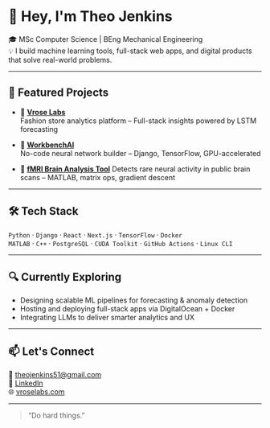 # 👋 Hey, I'm Theo Jenkins

🎓 MSc Computer Science | BEng Mechanical Engineering  
💡 I build machine learning tools, full-stack web apps, and digital products that solve real-world problems.

---

## 🚀 Featured Projects

- 👕 **[Vrose Labs](https://github.com/theo-jenkins/vrose)**  
  Fashion store analytics platform – Full-stack insights powered by LSTM forecasting

- 🧠 **[WorkbenchAI](https://github.com/theo-jenkins/WorkbenchAI)**  
  No-code neural network builder – Django, TensorFlow, GPU-accelerated

- 🧪 **[fMRI Brain Analysis Tool](https://github.com/theo-jenkins/fmri-brain-scan-analyser)**
  Detects rare neural activity in public brain scans – MATLAB, matrix ops, gradient descent

---

## 🛠 Tech Stack

`Python` · `Django` · `React` · `Next.js` · `TensorFlow` · `Docker`  
`MATLAB` · `C++` · `PostgreSQL` · `CUDA Toolkit` · `GitHub Actions` · `Linux CLI`

---

## 🔍 Currently Exploring

- Designing scalable ML pipelines for forecasting & anomaly detection  
- Hosting and deploying full-stack apps via DigitalOcean + Docker  
- Integrating LLMs to deliver smarter analytics and UX

---

## 📫 Let's Connect

📧 [theojenkins51@gmail.com](mailto:theojenkins51@gmail.com)  
🔗 [LinkedIn](https://linkedin.com/in/theojenkins)  
🌐 [vroselabs.com](https://vroselabs.com)

---

> “Do hard things.”
